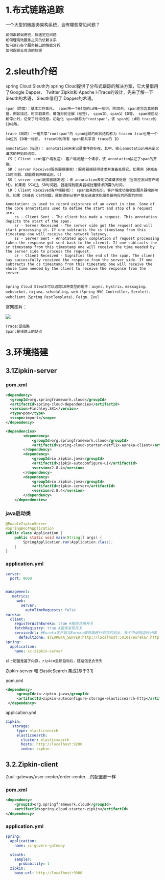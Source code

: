 # 1.布式链路追踪

一个大型的微服务架构系统，会有哪些常见问题？

```
如何串联调用链，快速定位问题
如何理清微服务之间的依赖关系
如何进行各个服务接口的性能分折
如何跟踪业务流的处理
```



# 2.sleuth介绍

spring Cloud Sleuth为 spring Cloud提供了分布式跟踪的解决方案，它大量借用了Google Dapper、 Twitter Zipkin和 Apache HTrace的设计，先来了解一下 Sleuth的术语， Sleuth借用了 Dapper的术语。



```
span（跨度）：基本工作单元。 span用一个64位的id唯一标识。除ID外，span还包含其他数据，例如描述、时间戳事件、键值对的注解（标签）， spanID、span父 ID等。 span被启动和停止时，记录了时间信息。初始化 span被称为"rootspan"，该 span的 id和 trace的 ID相等。

trace（跟踪）：一组共享"rootspan"的 span组成的树状结构称为 traceo trac也用一个64位的 ID唯一标识， trace中的所有 span都共享该 trace的 ID

annotation（标注）： annotation用来记录事件的存在，其中，核心annotation用来定义请求的开始和结束。
 CS（ Client sent客户端发送）：客户端发起一个请求，该 annotation描述了span的开 始。 
 SR（ server Received服务器端接收）：服务器端获得请求并准备处理它。如果用 SR减去 CS时间戳，就能得到网络延迟。c) 
 SS（ server sent服务器端发送）：该 annotation表明完成请求处理（当响应发回客户端时）。如果用 SS减去 SR时间戳，就能得到服务器端处理请求所需的时间。
 CR（ Client Received客户端接收）： span结束的标识。客户端成功接收到服务器端的响应。如果 CR减去 CS时间戳，就能得到从客户端发送请求到服务器响应的所需的时间

Annotation: is used to record existence of an event in time. Some of the core annotations used to define the start and stop of a request are:
	cs - Client Sent - The client has made a request. This annotation depicts the start of the span.
	sr - Server Received - The server side got the request and will start processing it. If one subtracts the cs timestamp from this timestamp one will receive the network latency.
	ss - Server Sent - Annotated upon completion of request processing (when the response got sent back to the client). If one subtracts the sr timestamp from this timestamp one will receive the time needed by the server side to process the request.
	cr - Client Received - Signifies the end of the span. The client has successfully received the response from the server side. If one subtracts the cs timestamp from this timestamp one will receive the whole time needed by the client to receive the response from the server.


Spring Cloud Sleuth可以追踪10种类型的组件：async、Hystrix，messaging，websocket，rxjava，scheduling，web（Spring MVC Controller，Servlet），webclient（Spring RestTemplate）、Feign、Zuul
```



官网图片：

![](https://raw.githubusercontent.com/spring-cloud/spring-cloud-sleuth/master/docs/src/main/asciidoc/images/trace-id.png)



```
Trace:是线路
Span:是线路上的站点
```



# 3.环境搭建

## 3.1Zipkin-server

### pom.xml

```xml
<dependency>
  <groupId>org.springframework.cloud</groupId>
  <artifactId>spring-cloud-dependencies</artifactId>
  <version>Finchley.SR1</version>
  <type>pom</type>
  <scope>import</scope>
</dependency>

<dependencies>
        <dependency>
            <groupId>org.springframework.cloud</groupId>
            <artifactId>spring-cloud-starter-netflix-eureka-client</artifactId>
        </dependency>
        <dependency>
            <groupId>io.zipkin.java</groupId>
            <artifactId>zipkin-autoconfigure-ui</artifactId>
            <version>2.8.4</version>
        </dependency>
        <dependency>
            <groupId>io.zipkin.java</groupId>
            <artifactId>zipkin-server</artifactId>
            <version>2.8.4</version>
        </dependency>
    </dependencies>
```



### java启动类

```java
@EnableZipkinServer
@SpringBootApplication
public class Application {
    public static void main(String[] args) {
        SpringApplication.run(Application.class);
    }
}
```



### application.yml

```yml
server:
  port: 9000


management:
   metrics:
     web:
       server:
         autoTimeRequests: false
eureka:
  client:
    registerWithEureka: true #服务注册开关
    fetchRegistry: true #服务发现开关
    serviceUrl: #Eureka客户端与Eureka服务端进行交互的地址，多个中间用逗号分隔
      defaultZone: ${EUREKA_SERVER:http://localhost:50101/eureka/,http://localhost:50102/eureka/}
spring:
  application:
    name: xc-zipkin-server
```



```
以上配置是基于内存，zipkin重新启动后，链路信息会丢失
```



 Zipkin-server 和 ElasticSearch 集成[基于3.1]

pom.xml

```xml
<dependency>
     <groupId>io.zipkin.java</groupId>
     <artifactId>zipkin-autoconfigure-storage-elasticsearch-http</artifactId>
 </dependency>
```



application.yml

```yaml
zipkin:
   storage:
     type: elasticsearch
     elasticsearch:
       cluster: elasticsearch
       hosts: http://localhost:9200
       index: zipkin
```







## 3.2.Zipkin-client



Zuul-gateway/user-center/order-center….的配置都一样



### pom.xml

```xml
<dependency>
	<groupId>org.springframework.cloud</groupId>
	<artifactId>spring-cloud-starter-zipkin</artifactId>
</dependency>
```



### application.yml

```yaml
spring:
  application:
    name: xc-govern-gateway
    
  sleuth:
    sampler:
      probability: 1
  zipkin:
    base-url: http://localhost:9000
```







